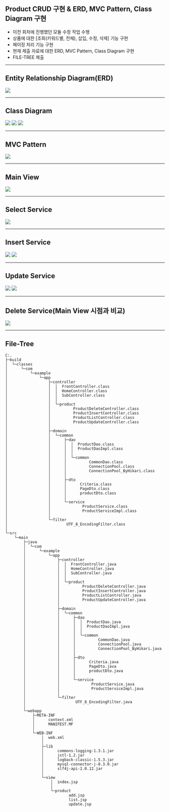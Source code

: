 Product CRUD 구현 & ERD, MVC Pattern, Class Diagram 구현
---
- 이전 회차에 진행했던 모듈 수정 작업 수행
- 상품에 대한 [조회(키워드별, 전체), 삽입, 수정, 삭제] 기능 구현
- 페이징 처리 기능 구현
- 현재 제출 자료에 대한 ERD, MVC Pattern, Class Diagram 구현
- FILE-TREE 제출
<hr/>

Entity Relationship Diagram(ERD)
---
<img src="https://github.com/EM-PROJECT-ORG-Funrest/EM_Module_Test/assets/102271645/b28d03bc-f5bf-4b9e-a16b-52a9d2b4ba74"></img>

<hr/>

Class Diagram
---
<img src="https://github.com/EM-PROJECT-ORG-Funrest/EM_Module_Test/assets/102271645/8f3d9787-f295-48bc-9736-f853e520483e"></img>
  <img src="https://github.com/EM-PROJECT-ORG-Funrest/EM_Module_Test/assets/102271645/017e9d58-ee62-4262-a0fd-33fab757e0b0"></img>
  <img src="https://github.com/EM-PROJECT-ORG-Funrest/EM_Module_Test/assets/102271645/bdb70777-7f41-4a7d-ac82-207212c8a0c3"></img>

<hr/>

MVC Pattern
---
<img src="https://github.com/EM-PROJECT-ORG-Funrest/EM_Module_Test/assets/102271645/eadfb68a-9a54-4794-8648-f5fd0415dfb7"></img>

<hr/>

Main View
---
<img src="https://github.com/EM-PROJECT-ORG-Funrest/EM_Module_Test/assets/102271645/8c464d16-b6d0-4381-b231-2578ce50932e"></img>

<hr/>

Select Service
---
<img src="https://github.com/EM-PROJECT-ORG-Funrest/EM_Module_Test/assets/102271645/6f0af688-7bc4-489c-8563-13550193ffc0"></img>

<hr/>

Insert Service
---
<img src="https://github.com/EM-PROJECT-ORG-Funrest/EM_Module_Test/assets/102271645/560da78b-b1bd-4026-b69e-a0d85d6ca236"></img>
<img src="https://github.com/EM-PROJECT-ORG-Funrest/EM_Module_Test/assets/102271645/568666ef-31df-476a-8724-fe03c89d5694"></img>

<hr/>

Update Service
---
<img src="https://github.com/EM-PROJECT-ORG-Funrest/EM_Module_Test/assets/102271645/db4711f7-f43f-42be-b457-a4d866129cec"></img>
<img src="https://github.com/EM-PROJECT-ORG-Funrest/EM_Module_Test/assets/102271645/3a201694-d337-4322-866d-e17587ea2b7b"></img>

<hr/>

Delete Service(Main View 시점과 비교)
---
<img src="https://github.com/EM-PROJECT-ORG-Funrest/EM_Module_Test/assets/102271645/d8bcb918-037e-48a2-a832-615ec38b7fe9"></img>

<hr/>

File-Tree
---
```
C:.
├─build
│  └─classes
│      └─com
│          └─example
│              └─app
│                  ├─controller
│                  │  │  FrontController.class
│                  │  │  HomeController.class
│                  │  │  SubController.class
│                  │  │  
│                  │  └─product
│                  │          ProductDeleteController.class
│                  │          ProductInsertController.class
│                  │          ProductListController.class
│                  │          ProductUpdateController.class
│                  │          
│                  ├─domain
│                  │  └─common
│                  │      ├─dao
│                  │      │  │  ProductDao.class
│                  │      │  │  ProductDaoImpl.class
│                  │      │  │  
│                  │      │  └─common
│                  │      │          CommonDao.class
│                  │      │          ConnectionPool.class
│                  │      │          ConnectionPool_ByHikari.class
│                  │      │          
│                  │      ├─dto
│                  │      │      Criteria.class
│                  │      │      PageDto.class
│                  │      │      productDto.class
│                  │      │      
│                  │      └─service
│                  │              ProductService.class
│                  │              ProductServiceImpl.class
│                  │              
│                  └─filter
│                          UTF_8_EncodingFilter.class
│                          
└─src
    └─main
        ├─java
        │  └─com
        │      └─example
        │          └─app
        │              ├─controller
        │              │  │  FrontController.java
        │              │  │  HomeController.java
        │              │  │  SubController.java
        │              │  │  
        │              │  └─product
        │              │          ProductDeleteController.java
        │              │          ProductInsertController.java
        │              │          ProductListController.java
        │              │          ProductUpdateController.java
        │              │          
        │              ├─domain
        │              │  └─common
        │              │      ├─dao
        │              │      │  │  ProductDao.java
        │              │      │  │  ProductDaoImpl.java
        │              │      │  │  
        │              │      │  └─common
        │              │      │          CommonDao.java
        │              │      │          ConnectionPool.java
        │              │      │          ConnectionPool_ByHikari.java
        │              │      │          
        │              │      ├─dto
        │              │      │      Criteria.java
        │              │      │      PageDto.java
        │              │      │      productDto.java
        │              │      │      
        │              │      └─service
        │              │              ProductService.java
        │              │              ProductServiceImpl.java
        │              │              
        │              └─filter
        │                      UTF_8_EncodingFilter.java
        │                      
        └─webapp
            ├─META-INF
            │      context.xml
            │      MANIFEST.MF
            │      
            └─WEB-INF
                │  web.xml
                │  
                ├─lib
                │      commons-logging-1.3.1.jar
                │      jstl-1.2.jar
                │      logback-classic-1.5.3.jar
                │      mysql-connector-j-8.3.0.jar
                │      slf4j-api-2.0.12.jar
                │      
                └─view
                    │  index.jsp
                    │  
                    └─product
                            add.jsp
                            list.jsp
                            update.jsp
                            
```


